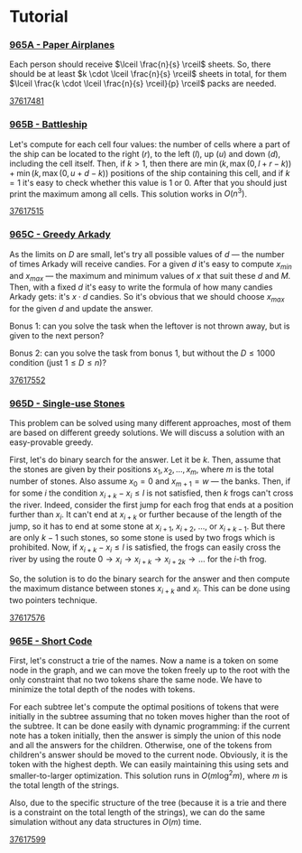 # Tutorial


### [965A - Paper Airplanes](../problems/A._Paper_Airplanes.md "Codeforces Round 476 (Div. 2) [Thanks, Telegram!]")

Each person should receive $\lceil \frac{n}{s} \rceil$ sheets. So, there should be at least $k \cdot \lceil \frac{n}{s} \rceil$ sheets in total, for them $\lceil \frac{k \cdot \lceil \frac{n}{s} \rceil}{p} \rceil$ packs are needed.

[37617481](https://codeforces.com/contest/965/submission/37617481 "Submission 37617481 by KAN")

 
### [965B - Battleship](../problems/B._Battleship.md "Codeforces Round 476 (Div. 2) [Thanks, Telegram!]")

Let's compute for each cell four values: the number of cells where a part of the ship can be located to the right ($r$), to the left ($l$), up ($u$) and down ($d$), including the cell itself. Then, if $k > 1$, then there are $\min(k, \max(0, l + r - k)) + \min(k, \max(0, u + d - k))$ positions of the ship containing this cell, and if $k = 1$ it's easy to check whether this value is $1$ or $0$. After that you should just print the maximum among all cells. This solution works in $O(n^3)$.

[37617515](https://codeforces.com/contest/965/submission/37617515 "Submission 37617515 by KAN")

 
### [965C - Greedy Arkady](../problems/C._Greedy_Arkady.md "Codeforces Round 476 (Div. 2) [Thanks, Telegram!]")

As the limits on $D$ are small, let's try all possible values of $d$ — the number of times Arkady will receive candies. For a given $d$ it's easy to compute $x_{min}$ and $x_{max}$ — the maximum and minimum values of $x$ that suit these $d$ and $M$. Then, with a fixed $d$ it's easy to write the formula of how many candies Arkady gets: it's $x \cdot d$ candies. So it's obvious that we should choose $x_{max}$ for the given $d$ and update the answer.

Bonus 1: can you solve the task when the leftover is not thrown away, but is given to the next person?

Bonus 2: can you solve the task from bonus 1, but without the $D \le 1000$ condition (just $1 \le D \le n$)?

[37617552](https://codeforces.com/contest/965/submission/37617552 "Submission 37617552 by KAN")

 
### [965D - Single-use Stones](../problems/D._Single-use_Stones.md "Codeforces Round 476 (Div. 2) [Thanks, Telegram!]")

This problem can be solved using many different approaches, most of them are based on different greedy solutions. We will discuss a solution with an easy-provable greedy.

First, let's do binary search for the answer. Let it be $k$. Then, assume that the stones are given by their positions $x_1, x_2, \ldots, x_m$, where $m$ is the total number of stones. Also assume $x_0 = 0$ and $x_{m+1} = w$ — the banks. Then, if for some $i$ the condition $x_{i+k} - x_i \le l$ is not satisfied, then $k$ frogs can't cross the river. Indeed, consider the first jump for each frog that ends at a position further than $x_i$. It can't end at $x_{i+k}$ or further because of the length of the jump, so it has to end at some stone at $x_{i+1}$, $x_{i+2}$, ..., or $x_{i+k-1}$. But there are only $k - 1$ such stones, so some stone is used by two frogs which is prohibited. Now, if $x_{i+k} - x_i \le l$ is satisfied, the frogs can easily cross the river by using the route $0 \to x_i \to x_{i+k} \to x_{i + 2k} \to \ldots$ for the $i$-th frog.

So, the solution is to do the binary search for the answer and then compute the maximum distance between stones $x_{i+k}$ and $x_i$. This can be done using two pointers technique.

[37617576](https://codeforces.com/contest/965/submission/37617576 "Submission 37617576 by KAN")

 
### [965E - Short Code](../problems/E._Short_Code.md "Codeforces Round 476 (Div. 2) [Thanks, Telegram!]")

First, let's construct a trie of the names. Now a name is a token on some node in the graph, and we can move the token freely up to the root with the only constraint that no two tokens share the same node. We have to minimize the total depth of the nodes with tokens.

For each subtree let's compute the optimal positions of tokens that were initially in the subtree assuming that no token moves higher than the root of the subtree. It can be done easily with dynamic programming: if the current note has a token initially, then the answer is simply the union of this node and all the answers for the children. Otherwise, one of the tokens from children's answer should be moved to the current node. Obviously, it is the token with the highest depth. We can easily maintaining this using sets and smaller-to-larger optimization. This solution runs in $O(m \log^2{m})$, where $m$ is the total length of the strings.

Also, due to the specific structure of the tree (because it is a trie and there is a constraint on the total length of the strings), we can do the same simulation without any data structures in $O(m)$ time.

[37617599](https://codeforces.com/contest/965/submission/37617599 "Submission 37617599 by KAN")

